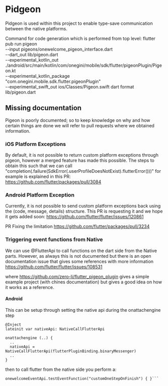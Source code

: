 # Pidgeon
Pidgeon is used within this project to enable type-save communication between the native platforms.

Command for code generation which is performed from top level:
flutter pub run pigeon \
  --input pigeons/onewelcome_pigeon_interface.dart \
  --dart_out lib/pigeon.dart \
  --experimental_kotlin_out ./android/src/main/kotlin/com/onegini/mobile/sdk/flutter/pigeonPlugin/Pigeon.kt  \
  --experimental_kotlin_package "com.onegini.mobile.sdk.flutter.pigeonPlugin" \
  --experimental_swift_out ios/Classes/Pigeon.swift
dart format lib/pigeon.dart

## Missing documentation
Pigeon is poorly documented; so to keep knowledge on why and how certain things are done we will refer to pull requests where we obtained information.

### iOS Platform Exceptions
By default, it is not possible to return custom platform exceptions through pigeon, however a merged feature has made this possible.
The steps to obtain this such that we can call "completion(.failure(SdkError(.userProfileDoesNotExist).flutterError()))" for example is explained in this PR:
https://github.com/flutter/packages/pull/3084

### Android Platform Exception
Currently, it is not possible to send custom platform exceptions back using the (code, message, details) structure. This PR is requesting it and we hope it gets added soon:
https://github.com/flutter/flutter/issues/120861

PR Fixing the limitation
https://github.com/flutter/packages/pull/3234

### Triggering event functions from Native
We can use @FlutterApi to call functions on the dart side from the Native parts. However, as always this is not ducumented but there is an open documentation issue that gives some references with more information
https://github.com/flutter/flutter/issues/108531

where https://github.com/zero-li/flutter_pigeon_plugin  gives a simple example project (with chines documentation) but gives a good idea on how it works as a reference.

#### Android
This can be setup through setting the native api during the onattachengine step
```
@Inject
lateinit var nativeApi: NativeCallFlutterApi

onattachengine (..) {
  ..
  nativeApi = NativeCallFlutterApi(flutterPluginBinding.binaryMessenger)
  ..
}
```

then to call flutter from the native side you perform a:

```// Example Tell flutter to start this method from native
onewelcomeEventApi.testEventFunction("customOneStepOnFinish") { }```
